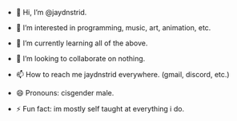 - 👋 Hi, I’m @jaydnstrid.
  
- 👀 I’m interested in
  programming,
  music,
  art,
  animation,
  etc.
  
- 🌱 I’m currently learning
  all of the above.
  
- 💞️ I’m looking to collaborate on
  nothing.
  
- 📫 How to reach me
  jaydnstrid everywhere. (gmail, discord, etc.)

- 😄 Pronouns:
  cisgender male.
  
- ⚡ Fun fact:
  im mostly self taught at everything i do.
